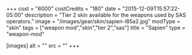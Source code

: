 +++
cost = "6000"
costCredits = "180"
date = "2015-12-09T15:57:22-05:00"
description = "Tier 2 skin available for the weapons used by SAS operators."
image = "/images/gear/skin/sapien-l85a2.jpg"
modType = "skin"
tags = ["weapon mod","skin","tier 2","sas"]
title = "Sapien"
type = "weapon-mod"

[images]
  alt = ""
  src = ""
+++
